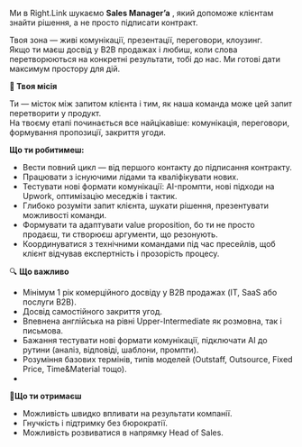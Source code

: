 Ми в Right.Link шукаємо **Sales Manager’a** , який допоможе клієнтам знайти
рішення, а не просто підписати контракт.

Твоя зона — живі комунікації, презентації, переговори, клоузинг.  
Якщо ти маєш досвід у B2B продажах і любиш, коли слова перетворюються на
конкретні результати, тобі до нас. Ми готові дати максимум простору для дій.  

**🚀 Твоя місія**

Ти — місток між запитом клієнта і тим, як наша команда може цей запит
перетворити у продукт.  
На твоєму етапі починається все найцікавіше: комунікація, переговори,
формування пропозиції, закриття угоди.

**Що ти робитимеш:**

  * Вести повний цикл — від першого контакту до підписання контракту.
  * Працювати з існуючими лідами та кваліфікувати нових.
  * Тестувати нові формати комунікації: AI-промпти, нові підходи на Upwork, оптимізацію меседжів і тактик.
  * Глибоко розуміти запит клієнта, шукати рішення, презентувати можливості команди.
  * Формувати та адаптувати value proposition, бо ти не просто продаєш, ти створюєш аргументи, що резонують.
  * Координуватися з технічними командами під час пресейлів, щоб клієнт відчував експертність і прозорість процесу.

🔍 **Що важливо**

  * Мінімум 1 рік комерційного досвіду у B2B продажах (IT, SaaS або послуги B2B).
  * Досвід самостійного закриття угод.
  * Впевнена англійська на рівні Upper-Intermediate як розмовна, так і письмова.
  * Бажання тестувати нові формати комунікації, підключати AI до рутини (аналіз, відповіді, шаблони, промпти).
  * Розуміння базових термінів, типів моделей (Outstaff, Outsource, Fixed Price, Time&Material тощо).
  * 

🌟**Що ти отримаєш**

  * Можливість швидко впливати на результати компанії.
  * Гнучкість і підтримку без бюрократії.
  * Можливість розвиватися в напрямку Head of Sales.